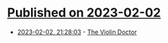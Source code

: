 # [Published on 2023-02-02](index.md)

* [2023-02-02, 21:28:03](https://news.ycombinator.com/item?id=34633341) - [The Violin Doctor](https://www.chicagomag.com/chicago-magazine/january-2023/the-violin-doctor/)
